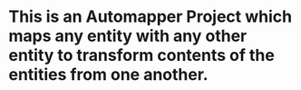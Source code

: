 This is an Automapper Project which maps any entity with any other entity to transform contents of the entities from one another.
====
